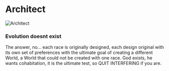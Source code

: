 # Architect

![Architect](http://vocebonita.xyz/images/architect_fb_cover.png)


### Evolution doesnt exist 

The answer, no...  each race is originally designed, each design original with its own set of preferences 
with the ultimate goal of creating a different World, a World that could not be created with one race. 
God exists, he wants cohabitation, it is the ultimate test, so QUIT INTERFERING if you are.

